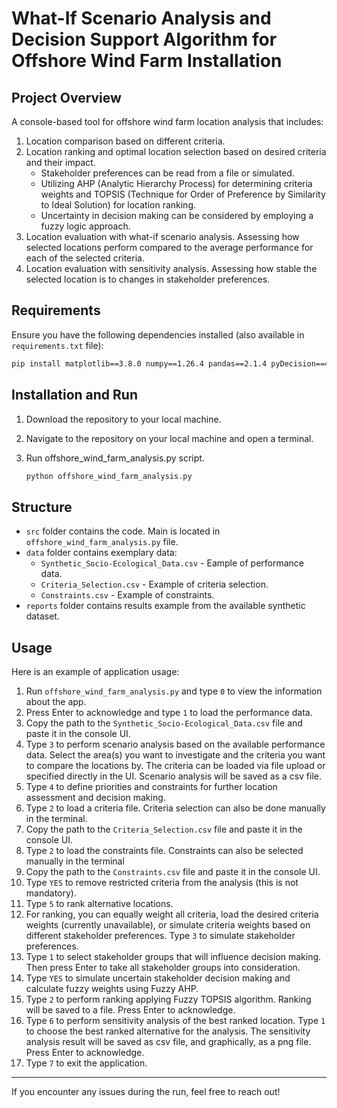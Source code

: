 # **What-If Scenario Analysis and Decision Support Algorithm for Offshore Wind Farm Installation**

## **Project Overview**
A console-based tool for offshore wind farm location analysis that includes:
1. Location comparison based on different criteria.
2. Location ranking and optimal location selection based on desired criteria and their impact.
   - Stakeholder preferences can be read from a file or simulated.
   - Utilizing AHP (Analytic Hierarchy Process) for determining criteria weights and TOPSIS (Technique for Order of Preference by Similarity to Ideal Solution) for location ranking.
   - Uncertainty in decision making can be considered by employing a fuzzy logic approach.
3. Location evaluation with what-if scenario analysis. Assessing how selected locations perform compared to the average performance for each of the selected criteria.
4. Location evaluation with sensitivity analysis. Assessing how stable the selected location is to changes in stakeholder preferences.

## **Requirements**
Ensure you have the following dependencies installed (also available in `requirements.txt` file):
```bash
pip install matplotlib==3.8.0 numpy==1.26.4 pandas==2.1.4 pyDecision==4.5.8
```

## **Installation and Run**
1. Download the repository to your local machine.

2. Navigate to the repository on your local machine and open a terminal.

3. Run offshore_wind_farm_analysis.py script.
   ```bash
   python offshore_wind_farm_analysis.py
   ```

## **Structure**
- `src` folder contains the code. Main is located in `offshore_wind_farm_analysis.py` file.
- `data` folder contains exemplary data:
   - `Synthetic_Socio-Ecological_Data.csv` - Eample of performance data.
   - `Criteria_Selection.csv` - Example of criteria selection.
   - `Constraints.csv` - Example of constraints.
- `reports` folder contains results example from the available synthetic dataset.


## **Usage**
Here is an example of application usage:
1. Run `offshore_wind_farm_analysis.py` and type `0` to view the information about the app.
2. Press Enter to acknowledge and type `1` to load the performance data.
3. Copy the path to the `Synthetic_Socio-Ecological_Data.csv` file and paste it in the console UI.
4. Type `3` to perform scenario analysis based on the available performance data. Select the area(s) you want to investigate and the criteria you want to compare the locations by. The criteria can be loaded via file upload or specified directly in the UI. Scenario analysis will be saved as a csv file.
5. Type `4` to define priorities and constraints for further location assessment and decision making. 
6. Type `2` to load a criteria file. Criteria selection can also be done manually in the terminal.
7. Copy the path to the `Criteria_Selection.csv` file and paste it in the console UI.
8. Type `2` to load the constraints file. Constraints can also be selected manually in the terminal
9. Copy the path to the `Constraints.csv` file and paste it in the console UI.
10. Type `YES` to remove restricted criteria from the analysis (this is not mandatory).
11. Type `5` to rank alternative locations.
12. For ranking, you can equally weight all criteria, load the desired criteria weights (currently unavailable), or simulate criteria weights based on different stakeholder preferences. Type `3` to simulate stakeholder preferences.
13. Type `1` to select stakeholder groups that will influence decision making. Then press Enter to take all stakeholder groups into consideration.
14. Type `YES` to simulate uncertain stakeholder decision making and calculate fuzzy weights using Fuzzy AHP.
15. Type `2` to perform ranking applying Fuzzy TOPSIS algorithm. Ranking will be saved to a file. Press Enter to acknowledge.
16. Type `6` to perform sensitivity analysis of the best ranked location. Type `1` to choose the best ranked alternative for the analysis. The sensitivity analysis result will be saved as csv file, and graphically, as a png file. Press Enter to acknowledge.
17. Type `7` to exit the application.

---

If you encounter any issues during the run, feel free to reach out!
